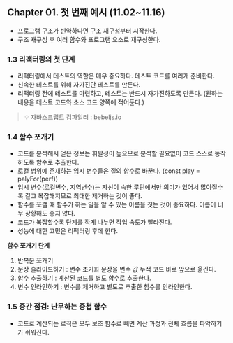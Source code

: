 ## Chapter 01. 첫 번째 예시 (11.02~11.16)

- 프로그램 구조가 빈약하다면 구조 재구성부터 시작한다.
- 구조 재구성 후 여러 함수와 프로그램 요소로 재구성한다.

### 1.3 리팩터링의 첫 단계

- 리팩터링에서 테스트의 역할은 매우 중요하다. 테스트 코드를 여러개 준비한다.
- 신속한 테스트를 위해 자가진단 테스트를 만든다.
- 리팩터링 전에 테스트를 마련하고, 테스트는 반드시 자가진하도록 만든다.
(원하는 내용을 테스트 코드와 소스 코드 양쪽에 적어둔다.)


> 💡 자바스크립트 컴파일러 : bebeljs.io


### 1.4 함수 쪼개기

- 코드를 분석해서 얻은 정보는 휘발성이 높으므로 분석할 필요없이 코드 스스로 동작하도록 함수로 추출한다.
- 로컬 범위에 존재하는 임시 변수들은 질의 함수로 바꾼다.
(const play = palyFor(perf))
- 임시 변수(로컬변수, 지역변수)는 자신이 속한 루틴에서만 의미가 있어서 많아질수록 길고 복잡해지므로 최대한 제거하는 것이 좋다.
- 함수를 쪼갤 때 함수가 하는 일을 알 수 있는 이름을 짓는 것이 중요하다. 이름이 너무 장황해도 좋지 않다.
- 코드가 복잡할수록 단계를 작게 나누면 작업 속도가 빨라진다.
- 성능에 대한 고민은 리팩터링 후에 한다.

**함수 쪼개기 단계**

1. 반복문 쪼개기
2. 문장 슬라이드하기 : 변수 초기화 문장을 변수 값 누적 코드  바로 앞으로 옮긴다.
3. 함수 추출하기 : 계산된 코드를 별도 함수로 추출한다.
4. 변수 인라인하기 : 변수를 제거하고 별도로 추출한 함수를 인라인한다.

### 1.5 중간 점검: 난무하는 중첩 함수

- 코드로 계산되는 로직은 모두 보조 함수로 빼면 계산 과정과 전체 흐름을 파악하기가 쉬워진다.